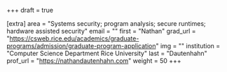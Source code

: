 +++
draft = true

[extra]
area = "Systems security; program analysis; secure runtimes; hardware assisted security"
email = ""
first = "Nathan"
grad_url = "https://csweb.rice.edu/academics/graduate-programs/admission/graduate-program-application"
img = ""
institution = "Computer Science Department Rice University"
last = "Dautenhahn"
prof_url = "https://nathandautenhahn.com"
weight = 50
+++